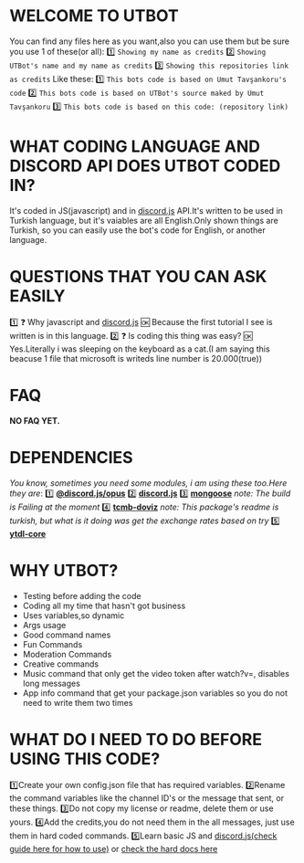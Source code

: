 # WELCOME TO UTBOT
You can find any files here as you want,also you can use them but be sure you use 1 of these(or all):
:one: `Showing my name as credits`
:two: `Showing UTBot's name and my name as credits`
:three: `Showing this repositories link as credits`
Like these:
:one: `This bots code is based on Umut Tavşankoru's code`
:two: `This bots code is based on UTBot's source maked by Umut Tavşankoru`
:three: `This bots code is based on this code: (repository link)`
# WHAT CODING LANGUAGE AND DISCORD API DOES UTBOT CODED IN?
It's coded in JS(javascript) and in [discord.js](https://www.npmjs.com/package/discord.js?source=post_page-----7b5fe27cb6fa----------------------) API.It's written to be used in Turkish language, but it's vaiables are all English.Only shown things are Turkish, so you can easily use the bot's code for English, or another language.
# QUESTIONS THAT YOU CAN ASK EASILY
:one: :question: Why javascript and [discord.js](https://www.npmjs.com/package/discord.js?source=post_page-----7b5fe27cb6fa----------------------)
:ok: Because the first tutorial I see is written is in this language.
:two: :question: Is coding this thing was easy?
:ok: Yes.Literally i was sleeping on the keyboard as a cat.(I am saying this beacuse 1 file that microsoft is writeds line number is 20.000(true))
# FAQ
**NO FAQ YET.**
# DEPENDENCIES
*You know, sometimes you need some modules, i am using these too.Here they are*:
:one: **[@discord.js/opus](https://www.npmjs.com/package/@discordjs/opus)**
:two: **[discord.js](https://www.npmjs.com/package/discord.js)**
:three: **[mongoose](https://www.npmjs.com/package/mongoose)** *note: The build is Failing at the moment*
:four: [**tcmb-doviz**](https://www.npmjs.com/package/tcmb-doviz) *note: This package's readme is turkish, but what is it doing was get the exchange rates based on try*
:five: **[ytdl-core](https://www.npmjs.com/package/ytdl-core)**
# WHY UTBOT?
* Testing before adding the code
* Coding all my time that hasn't got business
* Uses variables,so dynamic
* Args usage
* Good command names
* Fun Commands
* Moderation Commands
* Creative commands
* Music command that only get the video token after watch?v=, disables long messages
* App info command that get your package.json variables so you do not need to write them two times
# WHAT DO I NEED TO DO BEFORE USING THIS CODE?
:one:Create your own config.json file that has required variables.
:two:Rename the command variables like the channel ID's or the message that sent, or these things.
:three:Do not copy my license or readme, delete them or use yours.
:four:Add the credits,you do not need them in the all messages, just use them in hard coded commands.
:five:Learn basic JS and [discord.js(check guide here for how to use)](https://discordjs.guide) or [check the hard docs here](https://discord.js.org/#/docs/main/stable/general/welcome)